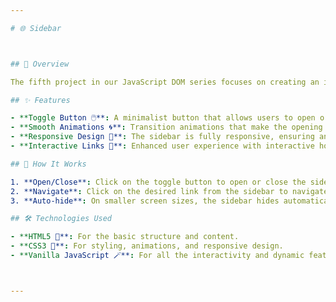 ```yaml
---

# 🌐 Sidebar



## 📌 Overview

The fifth project in our JavaScript DOM series focuses on creating an interactive sidebar. Utilizing the power of vanilla JavaScript, we've built a dynamic sidebar that provides users with intuitive navigation and enhances the user experience.

## ✨ Features

- **Toggle Button 🖱️**: A minimalist button that allows users to open or close the sidebar with a single click.
- **Smooth Animations 🌀**: Transition animations that make the opening and closing of the sidebar visually appealing.
- **Responsive Design 📱**: The sidebar is fully responsive, ensuring an optimal user experience across devices of all sizes.
- **Interactive Links 🔗**: Enhanced user experience with interactive hover effects on the navigation links.

## 🚀 How It Works

1. **Open/Close**: Click on the toggle button to open or close the sidebar.
2. **Navigate**: Click on the desired link from the sidebar to navigate to different sections of the website.
3. **Auto-hide**: On smaller screen sizes, the sidebar hides automatically to provide more screen real estate. It can be opened using the toggle button.

## 🛠️ Technologies Used

- **HTML5 📄**: For the basic structure and content.
- **CSS3 🎨**: For styling, animations, and responsive design.
- **Vanilla JavaScript 🪄**: For all the interactivity and dynamic features.



---
```

